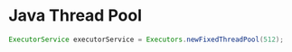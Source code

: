 # Java Thread Pool

```java
ExecutorService executorService = Executors.newFixedThreadPool(512);
```

